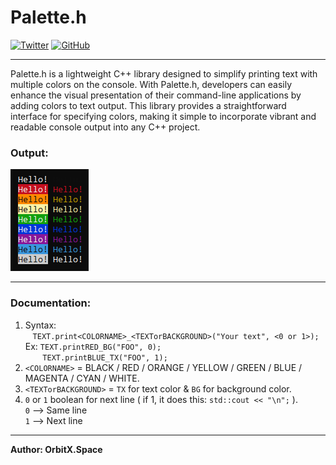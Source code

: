 # Palette.h
<a href='https://twitter.com/OrbitX_Space?t=jEPMn_Dx5wny0qKDew298Q&s=08' target="_blank"><img alt='Twitter' src='https://img.shields.io/badge/OrbitX.Space-100000?style=flat&logo=Twitter&logoColor=white&labelColor=08a4f6&color=2f3136'/></a>
<a href='' target="_blank"><img alt='GitHub' src='https://img.shields.io/badge/GitHub-Passing-100000?style=flat&logo=GitHub&logoColor=white&labelColor=2b3838&color=2aae48'/></a>
***
Palette.h is a lightweight C++ library designed to simplify printing text with multiple colors on the console. With Palette.h, developers can easily enhance the visual presentation of their command-line applications by adding colors to text output. This library provides a straightforward interface for specifying colors, making it simple to incorporate vibrant and readable console output into any C++ project.<br>

### Output:
![example output](example.png)
***
### Documentation:
1. Syntax:<br>
‎ ‎ ‎ `TEXT.print<COLORNAME>_<TEXTorBACKGROUND>("Your text", <0 or 1>);`<br>
‎ ‎ ‎ Ex: `TEXT.printRED_BG("FOO", 0);`<br>
‎ ‎ ‎ ‎ ‎ ‎  ‎ `TEXT.printBLUE_TX("FOO", 1);`<br>
3. `<COLORNAME>` = BLACK / RED / ORANGE / YELLOW / GREEN / BLUE / MAGENTA / CYAN / WHITE.<br>
4. `<TEXTorBACKGROUND>` = `TX` for text color & `BG` for background color.<br>
5. `0` or `1` boolean for next line ( if 1, it does this: `std::cout << "\n";` ).<br>
       `0` --> Same line<br>
       `1` --> Next line<br>
***
**Author: OrbitX.Space**
